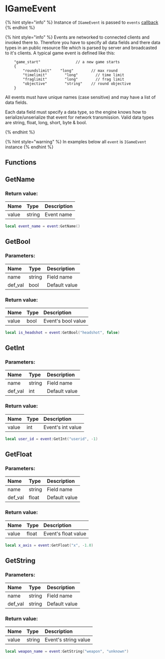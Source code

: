 # IGameEvent

{% hint style="info" %}
Instance of `IGameEvent` is passed to `events` [callback](../../other/callbacks.md)
{% endhint %}

{% hint style="info" %}
Events are networked to connected clients and invoked there to.
Therefore you have to specify all data fields and there data types
in an public resource file which is parsed by server and broadcasted
to it's clients.
A typical game event is defined like this:

```text
    "game_start"                // a new game starts
    {
        "roundslimit"    "long"        // max round
        "timelimit"        "long"        // time limit
        "fraglimit"        "long"        // frag limit
        "objective"        "string"    // round objective
    }
```

All events must have unique names (case sensitive) and may have
a list of data fields.

Each data field must specify a data type, so the engine knows
how to serialize/unserialize that event for network transmission.
Valid data types are string, float, long, short, byte & bool.

{% endhint %}

{% hint style="warning" %}
In examples below all `event` is `IGameEvent` instance
{% endhint %}

## Functions

## GetName

### Return value:

| Name | Type | Description |
| :--- | :--- | :--- |
| value | string | Event name |

```lua
local event_name = event:GetName()
```

## GetBool

### Parameters:

| Name | Type | Description |
| :--- | :--- | :--- |
| name | string | Field name |
| def_val | bool | Default value |

### Return value:

| Name | Type | Description |
| :--- | :--- | :--- |
| value | bool | Event's bool value |

```lua
local is_headshot = event:GetBool("headshot", false)
```

## GetInt

### Parameters:

| Name | Type | Description |
| :--- | :--- | :--- |
| name | string | Field name |
| def_val | int | Default value |

### Return value:

| Name | Type | Description |
| :--- | :--- | :--- |
| value | int | Event's int value |

```lua
local user_id = event:GetInt("userid", -1)
```

## GetFloat

### Parameters:

| Name | Type | Description |
| :--- | :--- | :--- |
| name | string | Field name |
| def_val | float | Default value |

### Return value:

| Name | Type | Description |
| :--- | :--- | :--- |
| value | float | Event's float value |

```lua
local x_axis = event:GetFloat("x", -1.0)
```

## GetString

### Parameters:

| Name | Type | Description |
| :--- | :--- | :--- |
| name | string | Field name |
| def_val | string | Default value |

### Return value:

| Name | Type | Description |
| :--- | :--- | :--- |
| value | string | Event's string value |

```lua
local weapon_name = event:GetString("weapon", "unknown")
```
